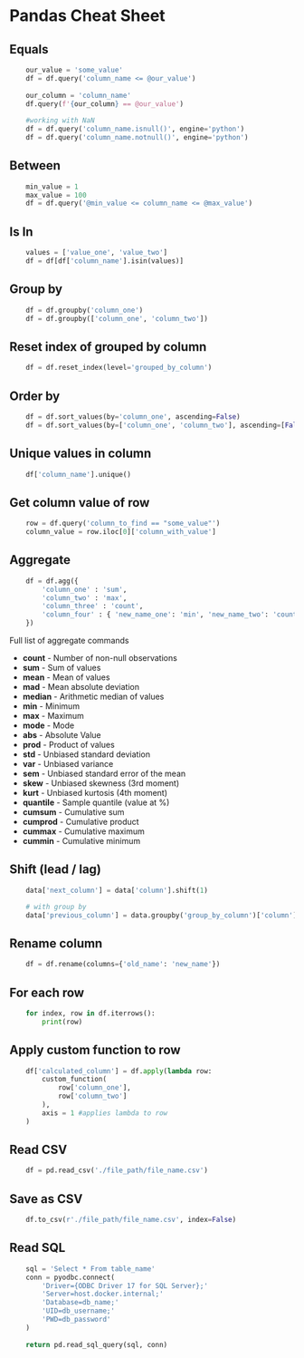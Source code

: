 # Pandas Cheat Sheet

## Equals

```python
    our_value = 'some_value'
    df = df.query('column_name <= @our_value')
    
    our_column = 'column_name' 
    df.query(f'{our_column} == @our_value')
    
    #working with NaN
    df = df.query('column_name.isnull()', engine='python')
    df = df.query('column_name.notnull()', engine='python')
```

## Between

```python
    min_value = 1
    max_value = 100
    df = df.query('@min_value <= column_name <= @max_value')
```

## Is In

```python
    values = ['value_one', 'value_two']
    df = df[df['column_name'].isin(values)]
```

## Group by

```python
    df = df.groupby('column_one')
    df = df.groupby(['column_one', 'column_two'])
```

## Reset index of grouped by column

```python
    df = df.reset_index(level='grouped_by_column')
```

## Order by

```python
    df = df.sort_values(by='column_one', ascending=False)
    df = df.sort_values(by=['column_one', 'column_two'], ascending=[False, True])

```

## Unique values in column

```python
    df['column_name'].unique()
```

## Get column value of row

```python
    row = df.query('column_to_find == "some_value"')
    column_value = row.iloc[0]['column_with_value']
```

## Aggregate

```python
    df = df.agg({
        'column_one' : 'sum',
        'column_two' : 'max',
        'column_three' : 'count',
        'column_four' : { 'new_name_one': 'min', 'new_name_two': 'count' },
    })

```

Full list of aggregate commands

* **count** - Number of non-null observations
* **sum** - Sum of values
* **mean** - Mean of values
* **mad** -	Mean absolute deviation
* **median** - Arithmetic median of values
* **min** - Minimum
* **max** - Maximum
* **mode** - Mode
* **abs** - Absolute Value
* **prod** - Product of values
* **std** - Unbiased standard deviation
* **var** - Unbiased variance
* **sem** - Unbiased standard error of the mean
* **skew** - Unbiased skewness (3rd moment)
* **kurt** - Unbiased kurtosis (4th moment)
* **quantile** - Sample quantile (value at %)
* **cumsum** - Cumulative sum
* **cumprod** - Cumulative product
* **cummax** - Cumulative maximum
* **cummin** - Cumulative minimum

## Shift (lead / lag)

```python
    data['next_column'] = data['column'].shift(1)

    # with group by
    data['previous_column'] = data.groupby('group_by_column')['column'].shift(-1)
```

## Rename column

```python
    df = df.rename(columns={'old_name': 'new_name'})
```

## For each row

```python
    for index, row in df.iterrows():
        print(row)
```

## Apply custom function to row

```python
    df['calculated_column'] = df.apply(lambda row: 
        custom_function(
            row['column_one'], 
            row['column_two']
        ),
        axis = 1 #applies lambda to row
    )
```

## Read CSV

```python
    df = pd.read_csv('./file_path/file_name.csv')
```

## Save as CSV

```python
    df.to_csv(r'./file_path/file_name.csv', index=False)
```

## Read SQL

```python
    sql = 'Select * From table_name'
    conn = pyodbc.connect(
        'Driver={ODBC Driver 17 for SQL Server};'
        'Server=host.docker.internal;'
        'Database=db_name;'
        'UID=db_username;'
        'PWD=db_password'
    )
    
    return pd.read_sql_query(sql, conn)
```